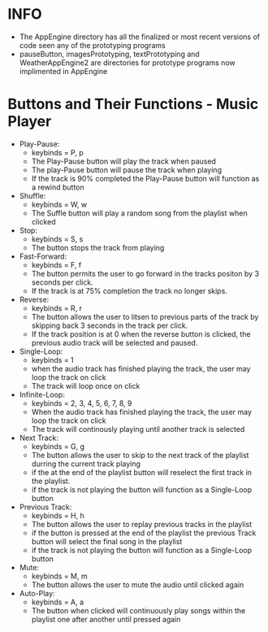 # INFO
- The AppEngine directory has all the finalized or most recent versions of code seen any of the prototyping programs
- pauseButton, imagesPrototyping, textPrototyping and WeatherAppEngine2 are directories for prototype programs now implimented in AppEngine
# Buttons and Their Functions - Music Player
- Play-Pause:
  - keybinds = P, p
  - The Play-Pause button will play the track when paused
  - The play-Pause button will pause the track when playing
  - If the track is 90% completed the Play-Pause button will function as a rewind button
- Shuffle:
  - keybinds = W, w
  - The Suffle button will play a random song from the playlist when clicked
- Stop:
  - keybinds = S, s
  - The button stops the track from playing
- Fast-Forward:
  - keybinds = F, f
  - The button permits the user to go forward in the tracks positon by 3 seconds per click.
  - If the track is at 75% completion the track no longer skips.
- Reverse:
  - keybinds = R, r
  - The button allows the user to litsen to previous parts of the track by skipping back 3 seconds in the track per click.
  - If the track position is at 0 when the reverse button is clicked, the previous audio track will be selected and paused.
- Single-Loop:
  - keybinds = 1
  - when the audio track has finished playing the track, the user may loop the track on click
  - The track will loop once on click
- Infinite-Loop:
  - keybinds = 2, 3, 4, 5, 6, 7, 8, 9
  - When the audio track has finished playing the track, the user may loop the track on click
  - The track will continously playing until another track is selected
- Next Track:
  - keybinds = G, g
  - The button allows the user to skip to the next track of the playlist durring the current track playing
  - if the at the end of the playlist button will reselect the first track in the playlist.
  - if the track is not playing the button will function as a Single-Loop button
- Previous Track:
  - keybinds = H, h
  - The button allows the user to replay previous tracks in the playlist
  - if the button is pressed at the end of the playlist the previous Track button will select the final song in the playlist
  - if the track is not playing the button will function as a Single-Loop button
- Mute:
  - keybinds = M, m
  - The button allows the user to mute the audio until clicked again
- Auto-Play:
  - keybinds = A, a
  - The button when clicked will continuously play songs within the playlist one after another until pressed again
